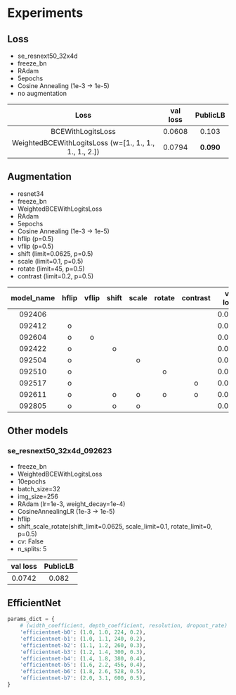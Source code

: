 # Experiments
## Loss
- se_resnext50_32x4d
- freeze_bn
- RAdam
- 5epochs
- Cosine Annealing (1e-3 -> 1e-5)
- no augmentation

| Loss  | val loss | PublicLB |
|:-----:|:--------:|:---------:|
| BCEWithLogitsLoss | 0.0608 | 0.103 |
| WeightedBCEWithLogitsLoss (w=[1., 1., 1., 1., 1., 2.]) | 0.0794 | **0.090** |

## Augmentation
- resnet34
- freeze_bn
- WeightedBCEWithLogitsLoss
- RAdam
- 5epochs
- Cosine Annealing (1e-3 -> 1e-5)
- hflip (p=0.5)
- vflip (p=0.5)
- shift (limit=0.0625, p=0.5)
- scale (limit=0.1, p=0.5)
- rotate (limit=45, p=0.5)
- contrast (limit=0.2, p=0.5)

| model_name | hflip  | vflip | shift | scale | rotate | contrast | val loss | val score | PublicLB |
|:-----:|:------:|:-------:|:-----:|:-----:|:------:|:--------:|:--------:|:----------|:--------:|
| 092406 |   |    |    |       |        |          | 0.0883   | -    | 0.105 |
| 092412 | o |         |       |       |        |          | 0.0857   | -    | - |
| 092604 | o | o       |       |       |        |          | 0.0892   | -    | - |
| 092422 | o |         | o     |       |        |          | 0.0848   | -    | 0.085 |
| 092504 | o |         |       | o     |        |          | 0.0851   | -    | -        |
| 092510 | o |         |       |       | o      |          | 0.0854   | -    | -        |
| 092517 | o |         |       |       |        | o        | 0.0856   | -   | -        |
| 092611 | o |         | o     | o     | o      | o        | 0.0862   | -    | -        |
| 092805 | o |         | o     | o     |        |          | 0.0853   | 0.0731 | 0.084 | -        |

## Other models
### se_resnext50_32x4d_092623
- freeze_bn
- WeightedBCEWithLogitsLoss
- 10epochs
- batch_size=32
- img_size=256
- RAdam (lr=1e-3, weight_decay=1e-4)
- CosineAnnealingLR (1e-3 -> 1e-5)
- hflip
- shift_scale_rotate(shift_limit=0.0625, scale_limit=0.1, rotate_limit=0, p=0.5)
- cv: False
- n_splits: 5

| val loss | PublicLB |
|:--------:|:--------:|
|  0.0742  |  0.082   |

## EfficientNet
```py
params_dict = {
    # (width_coefficient, depth_coefficient, resolution, dropout_rate)
    'efficientnet-b0': (1.0, 1.0, 224, 0.2),
    'efficientnet-b1': (1.0, 1.1, 240, 0.2),
    'efficientnet-b2': (1.1, 1.2, 260, 0.3),
    'efficientnet-b3': (1.2, 1.4, 300, 0.3),
    'efficientnet-b4': (1.4, 1.8, 380, 0.4),
    'efficientnet-b5': (1.6, 2.2, 456, 0.4),
    'efficientnet-b6': (1.8, 2.6, 528, 0.5),
    'efficientnet-b7': (2.0, 3.1, 600, 0.5),
}
```
